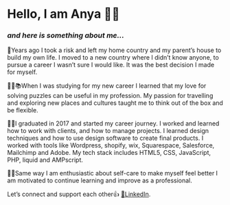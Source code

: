 # Hello, I am Anya :woman_technologist:
### *and here is something about me...*

🛫Years ago I took a risk and left my home country and my parent’s house to build my own life. I moved to a new country where I didn’t know anyone, to pursue a career I wasn’t sure I would like. It was the best decision I made for myself.

👩‍🎓📚When I was studying for my new career I learned that my love for solving puzzles can be useful in my profession. My passion for travelling and exploring new places and cultures taught me to think out of the box and be flexible.

👩‍💻I graduated in 2017 and started my career journey. I worked and learned how to work with clients, and how to manage projects. I learned design techniques and how to use design software to create final products. I worked with tools like Wordpress, shopify, wix, Squarespace, Salesforce, Mailchimp and Adobe. My tech stack includes HTML5, CSS, JavaScript, PHP, liquid and AMPscript.

🧘‍♀️Same way I am enthusiastic about self-care to make myself feel better I am motivated to continue learning and improve as a professional.

Let’s connect and support each other👍 [🔗LinkedIn](https://www.linkedin.com/in/nguyenanya/).

<!--
**anya-nguyen-dev/anya-nguyen-dev** is a ✨ _special_ ✨ repository because its `README.md` (this file) appears on your GitHub profile.

Here are some ideas to get you started:

- 🔭 I’m currently working on ...
- 🌱 I’m currently learning ...
- 👯 I’m looking to collaborate on ...
- 🤔 I’m looking for help with ...
- 💬 Ask me about ...
- 📫 How to reach me: ...
- 😄 Pronouns: ...
- ⚡ Fun fact: ...
-->
